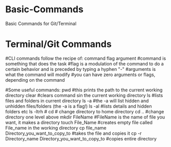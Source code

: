 # Basic-Commands
Basic Commands for Git/Terminal


# Terminal/Git Commands
#CLI commands follow the recipe of: command flag argument
#command is something that does the task
#flag is a modulation of the command to do a certain behavior and is preceded by typing a hyphen "-"
#arguments is what the command will modify
#you can have zero arguments or flags, depending on the command

#Some useful commands:
pwd #this prints the path to the current working directory
clear #clears command sin the current working directory
ls #lists files and folders in current directory
ls -a #the -a will list hidden and unhidden files/folders (the -a is a flag!)
ls -al #lists details and hidden folders etc
ls -ltrh #
cd # change directory to home directory
cd .. #change directory one level above
mkdir FileName #FileName is the name of file you want, it makes a directory
touch File_Name #creates empty file called File_name in the working directory
cp file_name Directory_you_want_to_copy_to #takes the file and copies it
cp -r Directory_name Directory_you_want_to_copy_to #copies entire directory
